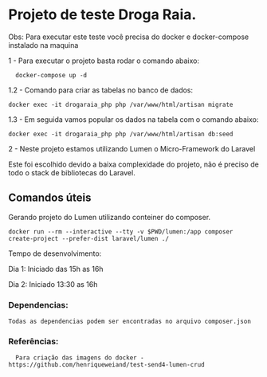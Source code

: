# Projeto de teste Droga Raia.

Obs: Para executar este teste você precisa do docker e docker-compose instalado na maquina

1 - Para executar o projeto basta rodar o comando abaixo:

	  docker-compose up -d

1.2 - Comando para criar as tabelas no banco de dados:

    docker exec -it drogaraia_php php /var/www/html/artisan migrate

1.3 - Em seguida vamos popular os dados na tabela com o comando abaixo:

    docker exec -it drogaraia_php php /var/www/html/artisan db:seed

2 - Neste projeto estamos utilizando Lumen o Micro-Framework do Laravel

Este foi escolhido devido a baixa complexidade do projeto, não é preciso de todo o stack de bibliotecas do Laravel.

## Comandos úteis

Gerando projeto do Lumen utilizando conteiner do composer.

	docker run --rm --interactive --tty -v $PWD/lumen:/app composer create-project --prefer-dist laravel/lumen ./


Tempo de desenvolvimento:

  Dia 1: Iniciado das 15h as 16h

  Dia 2: Iniciado 13:30 as 16h

### Dependencias:

    Todas as dependencias podem ser encontradas no arquivo composer.json

### Referências: 

      Para criação das imagens do docker - https://github.com/henriqueweiand/test-send4-lumen-crud